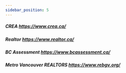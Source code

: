 ```yaml
---
sidebar_position: 5
---
```

##### CREA https://www.crea.ca/  
##### Realtor https://www.realtor.ca/  
##### BC Assessment https://www.bcassessment.ca/  
##### Metro Vancouver REALTORS https://www.rebgv.org/
 
